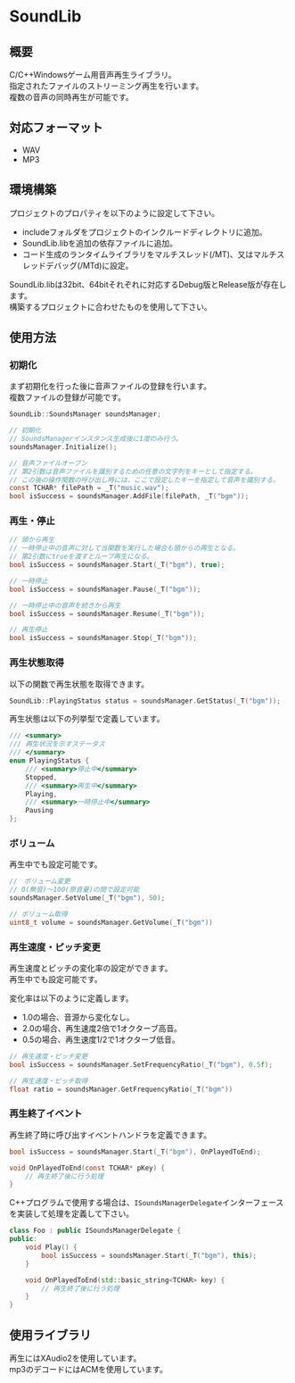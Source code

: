 ﻿# SoundLib

## 概要
C/C++Windowsゲーム用音声再生ライブラリ。  
指定されたファイルのストリーミング再生を行います。  
複数の音声の同時再生が可能です。

## 対応フォーマット
- WAV
- MP3

## 環境構築
プロジェクトのプロパティを以下のように設定して下さい。
- includeフォルダをプロジェクトのインクルードディレクトリに追加。
- SoundLib.libを追加の依存ファイルに追加。
- コード生成のランタイムライブラリをマルチスレッド(/MT)、又はマルチスレッドデバッグ(/MTd)に設定。

SoundLib.libは32bit、64bitそれぞれに対応するDebug版とRelease版が存在します。  
構築するプロジェクトに合わせたものを使用して下さい。

## 使用方法
### 初期化
まず初期化を行った後に音声ファイルの登録を行います。  
複数ファイルの登録が可能です。
```C
SoundLib::SoundsManager soundsManager;

// 初期化
// SoundsManagerインスタンス生成後に1度のみ行う。
soundsManager.Initialize();

// 音声ファイルオープン
// 第2引数は音声ファイルを識別するための任意の文字列をキーとして指定する。
// この後の操作関数の呼び出し時には、ここで設定したキーを指定して音声を識別する。
const TCHAR* filePath = _T("music.wav");
bool isSuccess = soundsManager.AddFile(filePath, _T("bgm"));
```

### 再生・停止
```C
// 頭から再生
// 一時停止中の音声に対して当関数を実行した場合も頭からの再生となる。
// 第2引数にtrueを渡すとループ再生になる。
bool isSuccess = soundsManager.Start(_T("bgm"), true);

// 一時停止
bool isSuccess = soundsManager.Pause(_T("bgm"));

// 一時停止中の音声を続きから再生
bool isSuccess = soundsManager.Resume(_T("bgm"));

// 再生停止
bool isSuccess = soundsManager.Stop(_T("bgm"));
```

### 再生状態取得
以下の関数で再生状態を取得できます。
```C
SoundLib::PlayingStatus status = soundsManager.GetStatus(_T("bgm"));
```

再生状態は以下の列挙型で定義しています。
```C
/// <summary>
/// 再生状況を示すステータス
/// </summary>
enum PlayingStatus {
	/// <summary>停止中</summary>
	Stopped,
	/// <summary>再生中</summary>
	Playing,
	/// <summary>一時停止中</summary>
	Pausing
};
```

### ボリューム
再生中でも設定可能です。
```C
//　ボリューム変更
// 0(無音)～100(原音量)の間で設定可能
soundsManager.SetVolume(_T("bgm"), 50);

// ボリューム取得
uint8_t volume = soundsManager.GetVolume(_T("bgm"))
```

### 再生速度・ピッチ変更
再生速度とピッチの変化率の設定ができます。  
再生中でも設定可能です。  

変化率は以下のように定義します。
- 1.0の場合、音源から変化なし。
- 2.0の場合、再生速度2倍で1オクターブ高音。
- 0.5の場合、再生速度1/2で1オクターブ低音。
```C
// 再生速度・ピッチ変更
bool isSuccess = soundsManager.SetFrequencyRatio(_T("bgm"), 0.5f);

// 再生速度・ピッチ取得
float ratio = soundsManager.GetFrequencyRatio(_T("bgm"))
```

### 再生終了イベント
再生終了時に呼び出すイベントハンドラを定義できます。  
```C
bool isSuccess = soundsManager.Start(_T("bgm"), OnPlayedToEnd);

void OnPlayedToEnd(const TCHAR* pKey) {
	// 再生終了後に行う処理
}
```

C++プログラムで使用する場合は、`ISoundsManagerDelegate`インターフェースを実装して処理を定義して下さい。
```CPP
class Foo : public ISoundsManagerDelegate {
public:
	void Play() {
		bool isSuccess = soundsManager.Start(_T("bgm"), this);
	}

	void OnPlayedToEnd(std::basic_string<TCHAR> key) {
		// 再生終了後に行う処理
	}
}
```

## 使用ライブラリ
再生にはXAudio2を使用しています。  
mp3のデコードにはACMを使用しています。
